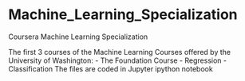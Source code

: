 # Machine_Learning_Specialization
Coursera Machine Learning Specialization

The first 3 courses of the Machine Learning Courses offered by the University of Washington:
    - The Foundation Course
    - Regression
    - Classification
 The files are coded in Jupyter ipython notebook   
    
    
